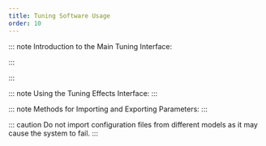 ```yaml
---
title: Tuning Software Usage
order: 10
---
```


::: note Introduction to the Main Tuning Interface:

:::

:::

<VidStack
  src="https://likeyou156156.online:9000/lky/tools/TY/video.mp4"
/>

::: note Using the Tuning Effects Interface:
:::

<VidStack
  src="https://likeyou156156.online:9000/lky/tools/TYMX/mx202ty.webm"
/>

::: note Methods for Importing and Exporting Parameters:
:::

::: caution
Do not import configuration files from different models as it may cause the system to fail.
:::

<VidStack
  src="https://likeyou156156.online:9000/lky/tools/TY/video3.mp4"
/>